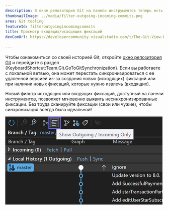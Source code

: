 ```yaml
---
description: В окне репозитория Git на панели инструментов теперь есть фильтр, позволяющий вывести на экран только исходящие/входящие фиксации.
thumbnailImage: ../media/filter-outgoing-incoming-commits.png
area: Git tooling
featureId: filteroutgoingincomingcommits
title: Просмотр входящих/исходящих фиксаций
devComUrl: https://developercommunity.visualstudio.com/t/The-Git-View-Branch-Outgoing-Commits-sec/10720545

---
```



Чтобы ознакомиться со своей историей Git, откройте [окно репозитория Git](vscmd://Team.Git.GoToGitSynchronization) и перейдите в раздел {KeyboardShortcut:Team.Git.GoToGitSynchronization}. Если вы работаете с локальной ветвью, она может перестать синхронизироваться с ее удаленной версией из-за создания новых (исходящих) фиксаций или при наличии новых фиксаций, которые нужно извлечь (входящих).

Новый фильтр исходящих или входящих фиксаций, доступный на панели инструментов, позволяет мгновенно выявить несинхронизированные фиксации. Без труда сканируйте фиксации (свои или чужие), чтобы синхронизация всегда была идеальной!

![Кнопка "Показать только исходящие/входящие" на панели инструментов](../media/filter-outgoing-incoming-commits.png)
